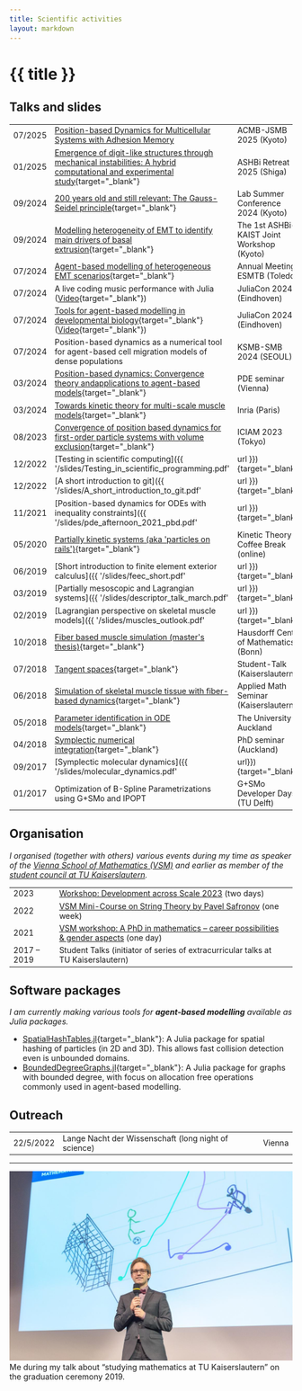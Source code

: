 ```yaml
---
title: Scientific activities
layout: markdown 
---
```


# {{ title }}

## Talks and slides


<!-- | 01/2023 | [PhD Defence]() | Vienna | -->

| | | |
|---|---|---|
| 07/2025 | [Position-based Dynamics for Multicellular Systems with Adhesion Memory](/slides/2025/07-08-ACMBJSMB/index.html#/0/0/0) | ACMB-JSMB 2025 (Kyoto) |
| 01/2025 | [Emergence of digit-like structures through mechanical instabilities: A hybrid computational and experimental study](https://ashbi.kyoto-u.ac.jp/ja/event/event-retreat/2226/){target="_blank"} | ASHBi Retreat 2025 (Shiga)|
| 09/2024 | [200 years old and still relevant: The Gauss-Seidel principle](/slides/2024/09-19-Lab-Summer-Conference/gauss_seidel_principle.html#/0/0/0){target="_blank"} | Lab Summer Conference 2024 (Kyoto) |
| 09/2024 | [Modelling heterogeneity of EMT to identify main drivers of basal extrusion](/slides/2024/10-03-ASHBi-KAIST/ashbi_kaist.html#/0/0/0){target="_blank"} | The 1st ASHBi-KAIST Joint Workshop (Kyoto) |
| 07/2024 | [Agent-based modelling of heterogeneous EMT scenarios](/slides/2024/07-24-ESMTB/esmtb_2024.html#/0/0/0){target="_blank"} | Annual Meeting ESMTB (Toledo) |
| 07/2024 | A live coding music performance with Julia ([Video](https://youtu.be/k-WUQFxWNj0?feature=shared){target="_blank"}) | JuliaCon 2024 (Eindhoven) |
| 07/2024 | [Tools for agent-based modelling in developmental biology](/slides/2024/07-12-JuliaCon/juliacon_abm.html#/0/0/0){target="_blank"} ([Video](https://youtu.be/V3bc3_d9TIM?feature=shared){target="_blank"}) | JuliaCon 2024 (Eindhoven) | 
| 07/2024 | Position-based dynamics as a numerical tool for agent-based cell migration models of dense populations | KSMB-SMB 2024 (SEOUL) |
| 03/2024 | [Position-based dynamics: Convergence theory andapplications to agent-based models](/slides/2024/03-22-Vienna/slides_vienna.html#/0/0/0){target="_blank"} | PDE seminar (Vienna) | 
| 03/2024 | [Towards kinetic theory for multi-scale muscle models](/slides/2024/03-08-Kinetic-theory-mucles/kinetic_theory.pdf){target="_blank"} | Inria (Paris) |
| 08/2023 | [Convergence of position based dynamics for first-order particle systems with volume exclusion](/slides/2023/08-22-ICIAM/iciam.html#/0/0/0){target="_blank"} | ICIAM 2023 (Tokyo) |
| 12/2022 | [Testing in scientific computing]({{ '/slides/Testing_in_scientific_programming.pdf' | url }}){target="_blank"} | Vienna |
| 12/2022 | [A short introduction to git]({{ '/slides/A_short_introduction_to_git.pdf' | url }}){target="_blank"} | Vienna |
| 11/2021 | [Position-based dynamics for ODEs with inequality constraints]({{ '/slides/pde_afternoon_2021_pbd.pdf' | url }}){target="_blank"} | PDE afternoon (Vienna) |
| 05/2020 | [Partially kinetic systems (aka 'particles on rails')](https://steffenpl.github.io/MyPaintEdSlidesExamples/talks/2020/partially_kinetic_systems/index.html){target="_blank"} | Kinetic Theory Coffee Break (online) |
| 06/2019 | [Short introduction to finite element exterior calculus]({{ '/slides/feec_short.pdf' | url }}){target="_blank"} | PhD seminar (Kaiserslautern) | 
| 03/2019 | [Partially mesoscopic and Lagrangian systems]({{ '/slides/descriptor_talk_march.pdf' | url }}){target="_blank"} | DESCRIPTOR (Paderborn) |
| 02/2019 | [Lagrangian perspective on skeletal muscle models]({{ '/slides/muscles_outlook.pdf' | url }}){target="_blank"} | GAMM, 90th Annual Meeting (Vienna) | 
| 10/2018 | [Fiber based muscle simulation (master's thesis)](https://steffenpl.github.io/MyPaintEdSlidesExamples/talks/2018/master_thesis_short/index.html){target="_blank"} | Hausdorff Center of Mathematics (Bonn) |
| 07/2018 | [Tangent spaces](https://steffenpl.github.io/MyPaintEdSlidesExamples/talks/2018/student_talk/index.html){target="_blank"} | Student-Talk (Kaiserslautern) |
| 06/2018 | [Simulation of skeletal muscle tissue with fiber-based dynamics](https://steffenpl.github.io/MyPaintEdSlidesExamples/talks/2018/master_thesis/index.html#/){target="_blank"} | Applied Math Seminar (Kaiserslautern) |
| 05/2018 | [Parameter identification in ODE models](https://steffenpl.github.io/MyPaintEdSlidesExamples/talks/2018/param_id_in_ode/index.html){target="_blank"} | The University of Auckland |
| 04/2018 | [Symplectic numerical integration](https://steffenpl.github.io/MyPaintEdSlidesExamples/talks/2018/symplectic_methods/index.html#/){target="_blank"} | PhD seminar (Auckland) |
| 09/2017 | [Symplectic molecular dynamics]({{ '/slides/molecular_dynamics.pdf' | url}}){target="_blank"} | 19th ÖMG Meeting and Annual DMV Meeting (Salzburg) |
| 01/2017 | Optimization of B-Spline Parametrizations using G+SMo and IPOPT | G+SMo Developer Days (TU Delft) |


## Organisation

_I organised (together with others) various events during my time as speaker of the [Vienna School of Mathematics (VSM)](https://vsmath.at) and earlier as member of the [student council at TU Kaiserslautern](https://www.mathematik.uni-kl.de/fachschaft-mathematik)._

| | | |
|---|---|---|
| 2023 | [Workshop: Development across Scale 2023](https://sites.google.com/kyoto-u.ac.jp/dev-across-scales-2023/home) (two days) |
| 2022 | [VSM Mini-Course on String Theory by Pavel Safronov](https://hackmd.io/@vsm/string-theory) (one week) |
| 2021 | [VSM workshop: A PhD in mathematics &ndash; career possibilities & gender aspects](https://ps-mathematik.univie.ac.at/e/index.php?event=VSM-WS2021) (one day)  |
| 2017 &ndash; 2019 | Student Talks (initiator of series of extracurricular talks at TU Kaiserslautern) |


## Software packages

*I am currently making various tools for **agent-based modelling** available as Julia packages.*

- [SpatialHashTables.jl](https://github.com/SteffenPL/SpatialHashTables.jl){target="_blank"}: A Julia package for spatial hashing of particles (in 2D and 3D). This allows fast collision detection even is unbounded domains.
- [BoundedDegreeGraphs.jl](https://github.com/SteffenPL/BoundedDegreeGraphs.jl){target="_blank"}: A Julia package for graphs with bounded degree, with focus on allocation free operations commonly 
used in agent-based modelling. 


## Outreach 

| | | |
|---|---|---|
| 22/5/2022 | Lange Nacht der Wissenschaft (long night of science) | Vienna |



---



<div class="drop-shadow-xl  mb-8" >
<img src="./abschluss_Okt_18_03.jpg" class="mb-0 rounded-t">
<div class="text-center bg-slate-300 pt-2 pb-2 rounded-b">
Me during my talk about “studying mathematics at TU Kaiserslautern” on the graduation ceremony 2019.
</div></div>
